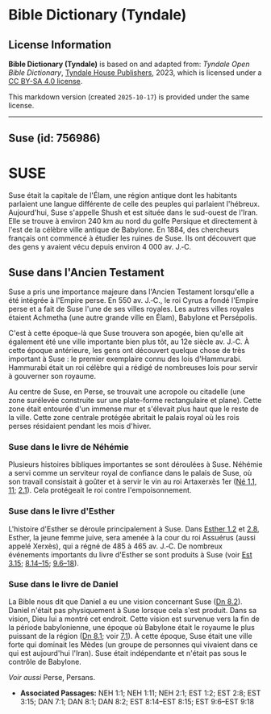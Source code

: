# Bible Dictionary (Tyndale)

## License Information

**Bible Dictionary (Tyndale)** is based on and adapted from: _Tyndale Open Bible Dictionary_, [Tyndale House Publishers](https://tyndaleopenresources.com/), 2023, which is licensed under a [CC BY-SA 4.0 license](https://creativecommons.org/licenses/by-sa/4.0/legalcode.en).

This markdown version (created `2025-10-17`) is provided under the same license.



--------------------------------

## Suse (id: 756986)

SUSE
====

Suse était la capitale de l'Élam, une région antique dont les habitants parlaient une langue différente de celle des peuples qui parlaient l'hébreux. Aujourd'hui, Suse s'appelle Shush et est située dans le sud\-ouest de l'Iran. Elle se trouve à environ 240 km au nord du golfe Persique et directement à l'est de la célèbre ville antique de Babylone. En 1884, des chercheurs français ont commencé à étudier les ruines de Suse. Ils ont découvert que des gens y avaient vécu depuis environ 4 000 av. J.‑C.

Suse dans l'Ancien Testament
----------------------------

Suse a pris une importance majeure dans l'Ancien Testament lorsqu'elle a été intégrée à l'Empire perse. En 550 av. J.‑C., le roi Cyrus a fondé l'Empire perse et a fait de Suse l'une de ses villes royales. Les autres villes royales étaient Achmetha (une autre grande ville en Élam), Babylone et Persépolis.

C'est à cette époque\-là que Suse trouvera son apogée, bien qu'elle ait également été une ville importante bien plus tôt, au 12e siècle av. J.‑C. À cette époque antérieure, les gens ont découvert quelque chose de très important à Suse : le premier exemplaire connu des lois d'Hammurabi. Hammurabi était un roi célèbre qui a rédigé de nombreuses lois pour servir à gouverner son royaume.

Au centre de Suse, en Perse, se trouvait une acropole ou citadelle (une zone surélevée construite sur une plate\-forme rectangulaire et plane). Cette zone était entourée d'un immense mur et s'élevait plus haut que le reste de la ville. Cette zone centrale protégée abritait le palais royal où les rois perses résidaient pendant les mois d'hiver.

### Suse dans le livre de Néhémie

Plusieurs histoires bibliques importantes se sont déroulées à Suse. Néhémie a servi comme un serviteur royal de confiance dans le palais de Suse, où son travail consistait à goûter et à servir le vin au roi Artaxerxès 1er ([Né 1\.1, 11](https://ref.ly/Neh1:1,Neh1:11); [2\.1](https://ref.ly/Neh2:1)). Cela protégeait le roi contre l'empoisonnement.

### Suse dans le livre d'Esther

L'histoire d'Esther se déroule principalement à Suse. Dans [Esther 1\.2](https://ref.ly/Esth1:2) et [2\.8](https://ref.ly/Esth2:8), Esther, la jeune femme juive, sera amenée à la cour du roi Assuérus (aussi appelé Xerxès), qui a régné de 485 à 465 av. J.‑C. De nombreux événements importants du livre d'Esther se sont produits à Suse (voir [Est 3\.15](https://ref.ly/Esth3:15); [8\.14–15](https://ref.ly/Esth8:14-Esth8:15); [9\.6–18](https://ref.ly/Esth9:6-Esth9:18)).

### Suse dans le livre de Daniel

La Bible nous dit que Daniel a eu une vision concernant Suse ([Dn 8\.2](https://ref.ly/Dan8:2)). Daniel n'était pas physiquement à Suse lorsque cela s'est produit. Dans sa vision, Dieu lui a montré cet endroit. Cette vision est survenue vers la fin de la période babylonienne, une époque où Babylone était le royaume le plus puissant de la région ([Dn 8\.1](https://ref.ly/Dan8:1); voir [7\.1](https://ref.ly/Dan7:1)). À cette époque, Suse était une ville forte qui dominait les Mèdes (un groupe de personnes qui vivaient dans ce qui est aujourd'hui l'Iran). Suse était indépendante et n'était pas sous le contrôle de Babylone.

*Voir aussi* Perse, Persans.

* **Associated Passages:** NEH 1:1; NEH 1:11; NEH 2:1; EST 1:2; EST 2:8; EST 3:15; DAN 7:1; DAN 8:1; DAN 8:2; EST 8:14–EST 8:15; EST 9:6–EST 9:18

